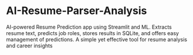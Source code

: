 # AI-Resume-Parser-Analysis
AI-powered Resume Prediction app using Streamlit and ML. Extracts resume text, predicts job roles, stores results in SQLite, and offers easy management of predictions. A simple yet effective tool for resume analysis and career insights
